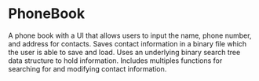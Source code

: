 # PhoneBook
A phone book with a UI that allows users to input the name, phone number, and address for contacts. Saves contact information in a binary file which the user 
is able to save and load. Uses an underlying binary search tree data structure to hold information. Includes multiples functions for searching for and modifying contact information.
